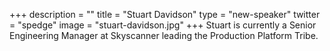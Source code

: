 +++
description = ""
title = "Stuart Davidson"
type = "new-speaker"
twitter = "spedge"
image = "stuart-davidson.jpg"
+++
Stuart is currently a Senior Engineering Manager at Skyscanner leading the Production Platform Tribe.